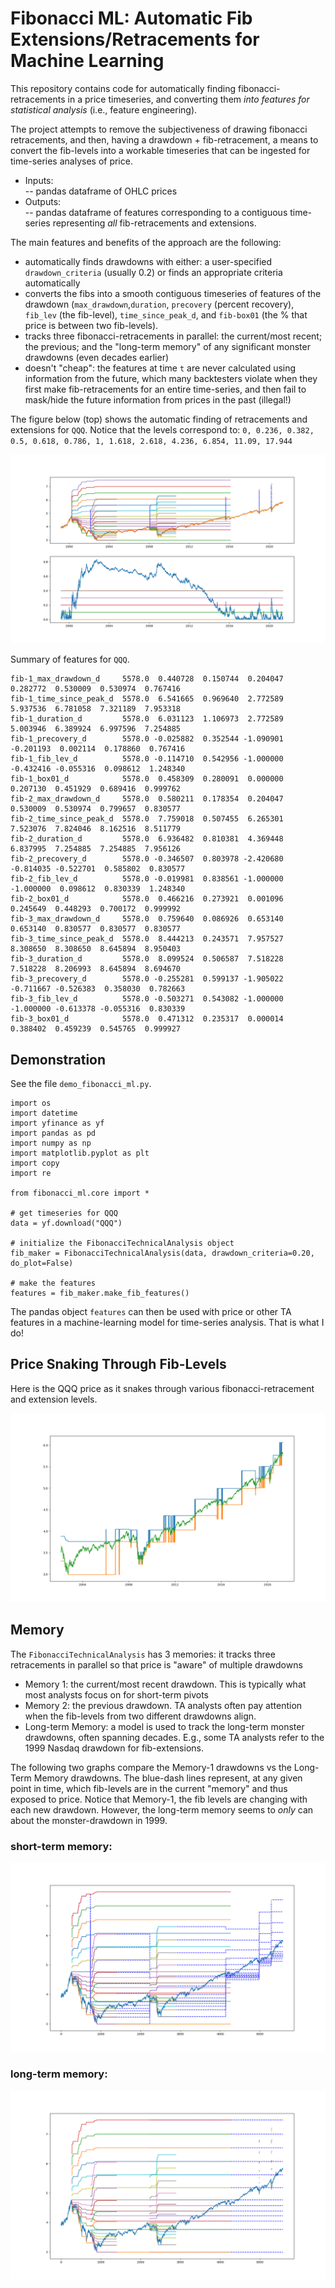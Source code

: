 # Fibonacci ML: Automatic Fib Extensions/Retracements for Machine Learning

This repository contains code for automatically finding fibonacci-retracements in a price timeseries, and converting them _into features for statistical analysis_ (i.e., feature engineering).

The project attempts to remove the subjectiveness of drawing fibonacci retracements, and then, having a drawdown + fib-retracement, a means to convert the fib-levels into a workable timeseries that can be ingested for time-series analyses of price.

- Inputs:  
-- pandas dataframe of OHLC prices
- Outputs:  
-- pandas dataframe of features corresponding to a contiguous time-series representing *all* fib-retracements and extensions.

The main features and benefits of the approach are the following:
- automatically finds drawdowns with either: a user-specified `drawdown_criteria` (usually 0.2) or finds an appropriate criteria automatically
- converts the fibs into a smooth contiguous timeseries of features of the drawdown (`max_drawdown`,`duration`, `precovery` (percent recovery), `fib_lev` (the fib-level), `time_since_peak_d`, and `fib-box01` (the % that price is between two fib-levels).
- tracks three fibonacci-retracements in parallel: the current/most recent; the previous; and the "long-term memory" of any significant monster drawdowns (even decades earlier)
- doesn't "cheap": the features at time `t` are never calculated using information from the future, which many backtesters violate when they first make fib-retracements for an entire time-series, and then fail to mask/hide the future information from prices in the past (illegal!)

The figure below (top) shows the automatic finding of retracements and extensions for `QQQ`. Notice that the levels correspond to: `0, 0.236, 0.382, 0.5, 0.618, 0.786, 1, 1.618, 2.618, 4.236, 6.854, 11.09, 17.944`

![](img/fibonacci_timeseries.png?raw=true)


Summary of features for `QQQ`.

```                          count      mean       std       min       25%       50%       75%       max
fib-1_max_drawdown_d     5578.0  0.440728  0.150744  0.204047  0.282772  0.530009  0.530974  0.767416
fib-1_time_since_peak_d  5578.0  6.541665  0.969640  2.772589  5.937536  6.781058  7.321189  7.953318
fib-1_duration_d         5578.0  6.031123  1.106973  2.772589  5.003946  6.389924  6.997596  7.254885
fib-1_precovery_d        5578.0 -0.025882  0.352544 -1.090901 -0.201193  0.002114  0.178860  0.767416
fib-1_fib_lev_d          5578.0 -0.114710  0.542956 -1.000000 -0.432416 -0.055316  0.098612  1.248340
fib-1_box01_d            5578.0  0.458309  0.280091  0.000000  0.207130  0.451929  0.689416  0.999762
fib-2_max_drawdown_d     5578.0  0.580211  0.178354  0.204047  0.530009  0.530974  0.799657  0.830577
fib-2_time_since_peak_d  5578.0  7.759018  0.507455  6.265301  7.523076  7.824046  8.162516  8.511779
fib-2_duration_d         5578.0  6.936482  0.810381  4.369448  6.837995  7.254885  7.254885  7.956126
fib-2_precovery_d        5578.0 -0.346507  0.803978 -2.420680 -0.814035 -0.522701  0.585802  0.830577
fib-2_fib_lev_d          5578.0 -0.019981  0.838561 -1.000000 -1.000000  0.098612  0.830339  1.248340
fib-2_box01_d            5578.0  0.466216  0.273921  0.001096  0.245649  0.448293  0.700172  0.999992
fib-3_max_drawdown_d     5578.0  0.759640  0.086926  0.653140  0.653140  0.830577  0.830577  0.830577
fib-3_time_since_peak_d  5578.0  8.444213  0.243571  7.957527  8.308650  8.308650  8.645894  8.950403
fib-3_duration_d         5578.0  8.099524  0.506587  7.518228  7.518228  8.206993  8.645894  8.694670
fib-3_precovery_d        5578.0 -0.255281  0.599137 -1.905022 -0.711667 -0.526383  0.358030  0.782663
fib-3_fib_lev_d          5578.0 -0.503271  0.543082 -1.000000 -1.000000 -0.613378 -0.055316  0.830339
fib-3_box01_d            5578.0  0.471312  0.235317  0.000014  0.388402  0.459239  0.545765  0.999927
```

## Demonstration

See the file `demo_fibonacci_ml.py`.

```
import os
import datetime
import yfinance as yf
import pandas as pd
import numpy as np
import matplotlib.pyplot as plt
import copy
import re

from fibonacci_ml.core import *

# get timeseries for QQQ
data = yf.download("QQQ")

# initialize the FibonacciTechnicalAnalysis object
fib_maker = FibonacciTechnicalAnalysis(data, drawdown_criteria=0.20, do_plot=False)

# make the features
features = fib_maker.make_fib_features()
```

The pandas object `features` can then be used with price or other TA features in a machine-learning model for time-series analysis. That is what I do!

## Price Snaking Through Fib-Levels

Here is the QQQ price as it snakes through various fibonacci-retracement and extension levels.

![](img/fib-snake.png?raw=true)


## Memory

The `FibonacciTechnicalAnalysis` has 3 memories: it tracks three retracements in parallel so that price is "aware" of multiple drawdowns
- Memory 1: the current/most recent drawdown. This is typically what most analysts focus on for short-term pivots  
- Memory 2: the previous drawdown. TA analysts often pay attention when the fib-levels from two different drawdowns align.  
- Long-term Memory: a model is used to track the long-term monster drawdowns, often spanning decades. E.g., some TA analysts refer to the 1999 Nasdaq drawdown for fib-extensions.

The following two graphs compare the Memory-1 drawdowns vs the Long-Term Memory drawdowns. The blue-dash lines represent, at any given point in time, which fib-levels are in the current "memory" and thus exposed to price. Notice that Memory-1, the fib levels are changing with each new drawdown. However, the long-term memory seems to *only* can about the monster-drawdown in 1999.

### short-term memory:

![](img/shortterm-memory.png?raw=true)

### long-term memory:

![](img/longterm-memory.png?raw=true)

